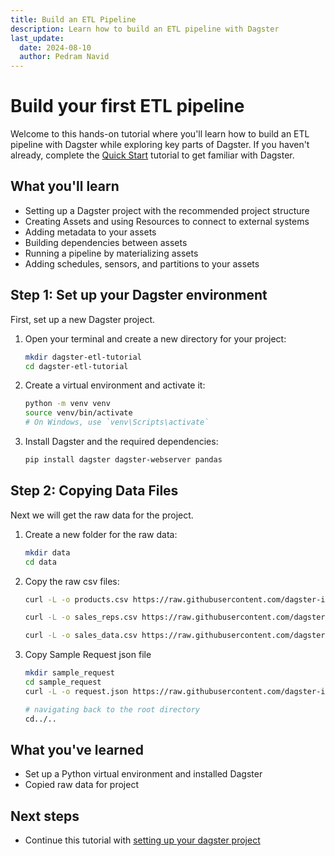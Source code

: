 ```yaml
---
title: Build an ETL Pipeline
description: Learn how to build an ETL pipeline with Dagster
last_update:
  date: 2024-08-10
  author: Pedram Navid
---
```


# Build your first ETL pipeline

Welcome to this hands-on tutorial where you'll learn how to build an ETL pipeline with Dagster while exploring key parts of Dagster.
If you haven't already, complete the [Quick Start](/getting-started/quickstart) tutorial to get familiar with Dagster.

## What you'll learn

- Setting up a Dagster project with the recommended project structure
- Creating Assets and using Resources to connect to external systems
- Adding metadata to your assets
- Building dependencies between assets
- Running a pipeline by materializing assets
- Adding schedules, sensors, and partitions to your assets

## Step 1: Set up your Dagster environment

First, set up a new Dagster project.

1. Open your terminal and create a new directory for your project:

   ```bash title="Create a new directory"
   mkdir dagster-etl-tutorial
   cd dagster-etl-tutorial
   ```

2. Create a virtual environment and activate it:

   ```bash title="Create a virtual environment"
   python -m venv venv
   source venv/bin/activate
   # On Windows, use `venv\Scripts\activate`
   ```

3. Install Dagster and the required dependencies:

   ```bash title="Install Dagster and dependencies"
   pip install dagster dagster-webserver pandas
   ```

## Step 2: Copying Data Files

Next we will get the raw data for the project. 

1. Create a new folder for the raw data:

   ```bash title="Create the data directory"
   mkdir data
   cd data
   ```

2. Copy the raw csv files:

   ```bash title="Copy the csv files"
   curl -L -o products.csv https://raw.githubusercontent.com/dagster-io/dagster/refs/heads/master/examples/docs_beta_snippets/docs_beta_snippets/guides/tutorials/etl_tutorial/data/products.csv

   curl -L -o sales_reps.csv https://raw.githubusercontent.com/dagster-io/dagster/refs/heads/master/examples/docs_beta_snippets/docs_beta_snippets/guides/tutorials/etl_tutorial/data/sales_reps.csv

   curl -L -o sales_data.csv https://raw.githubusercontent.com/dagster-io/dagster/refs/heads/master/examples/docs_beta_snippets/docs_beta_snippets/guides/tutorials/etl_tutorial/data/sales_data.csv  
   ```
3. Copy Sample Request json file

   ```bash title="Create the sample request"
   mkdir sample_request
   cd sample_request
   curl -L -o request.json https://raw.githubusercontent.com/dagster-io/dagster/refs/heads/master/examples/docs_beta_snippets/docs_beta_snippets/guides/tutorials/etl_tutorial/data/sample_request/request.json
   
   # navigating back to the root directory
   cd../..
   ```


## What you've learned

- Set up a Python virtual environment and installed Dagster
- Copied raw data for project

## Next steps

- Continue this tutorial with [setting up your dagster project ](/tutorial/dagster-project-setup)
